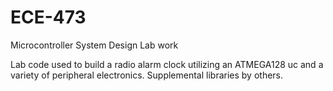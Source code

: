 # ECE-473
Microcontroller System Design Lab work

Lab code used to build a radio alarm clock utilizing an ATMEGA128 uc and a variety of peripheral electronics. Supplemental libraries by others.
